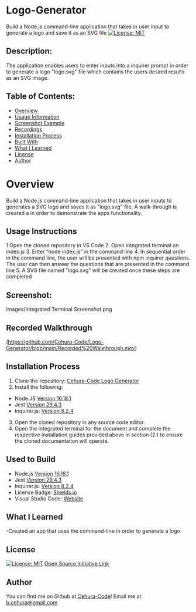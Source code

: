 # Logo-Generator
Build a Node.js command-line application that takes in user input to generate a logo and save it as an SVG file
[![License: MIT](https://img.shields.io/badge/License-MIT-yellow.svg)](https://opensource.org/licenses/MIT)
  
## Description:
The application enables users to enter inputs into a inquirer prompt in order to generate a logo "logo.svg" file which contains the users desired results as an SVG image.

## Table of Contents:
- [Overview](#Overview)
- [Usage Information](#Usage-Instructions)
- [Screenshot Example](#Screenshot)
- [Recordings](#Recorded-Walkthrough)
- [Installation Process](#Installation-Process)
- [Built With](#Built-With)
- [What I Learned](#What-I-Learned)
- [License](#License)
- [Author](#Author)

# Overview

Build a Node.js command-line application that takes in user inputs to generates a SVG logo and saves it as "logo.svg" file. A walk-through is created a in order to  demonstrate the apps functionality.

## Usage Instructions
1.Open the cloned repository in VS Code
2. Open integrated terminal on index.js
3. Enter “node index.js” in the command line
4. In sequential order in the command line, the user will be presented with npm inquirer questions.
The user can then answer the questions that are presented in the command line
5. A SVG file named "logo.svg" will be created once these steps are completed

## Screenshot:
images/Integrated Terminal Screenshot.png

## Recorded Walkthrough
(https://github.com/Cehura-Code/Logo-Generator/blob/main/Recorded%20Walkthrough.mov)

## Installation Process
1. Clone the repository: [Cehura-Code Logo Generator](https://github.com/Cehura-Code/Logo-Generator/tree/main)
2. Install the following: 
- Node.JS [Version 16.18.1](https://nodejs.org/en/blog/release/v16.18.1/)
- Jest [Version 29.4.3](https://www.npmjs.com/package/jest)
- Inquirer.js: [Version 8.2.4](https://www.npmjs.com/package/inquirer/v/8.2.4)
3. Open the cloned repository in any source code editor.
4. Open the integrated terminal for the document and complete the respective installation guides provided above in section (2.) to ensure the cloned documentation will operate.

## Used to Build
- Node.js [Version 16.18.1](https://nodejs.org/en/blog/release/v16.18.1/)
- Jest [Version 29.4.3](https://www.npmjs.com/package/jest)
- Inquirer.js: [Version 8.2.4](https://www.npmjs.com/package/inquirer/v/8.2.4)
- License Badge: [Shields.io](https://shields.io/)
- Visual Studio Code: [Website](https://code.visualstudio.com/)

## What I Learned
-Created an app that uses the command-line in order to generate a logo

## License
  
[![License: MIT](https://img.shields.io/badge/License-MIT-yellow.svg)](https://opensource.org/licenses/MIT) [Open Source Initiative Link](https://opensource.org/licenses/MIT)
  
## Author

You can find me on Github at [Cehura-Code](https://github.com/Cehura-Code)! 
Email me at b.cehura@gmail.com

